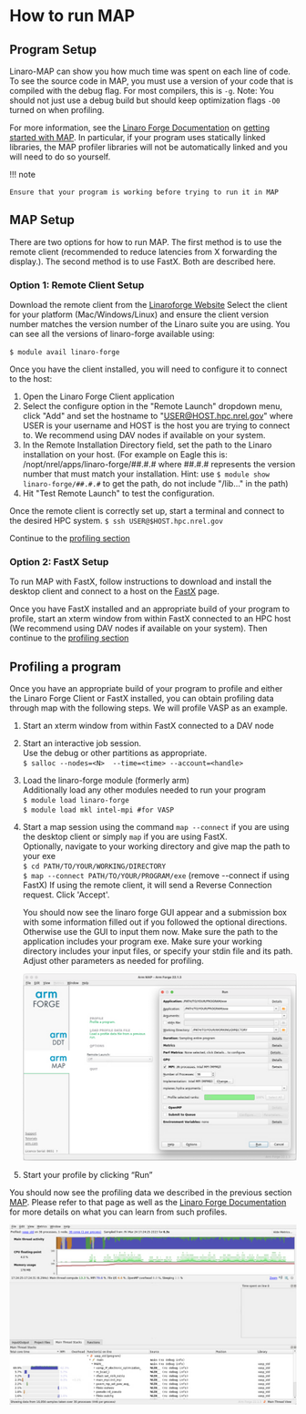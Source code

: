 # How to run MAP

## Program Setup
Linaro-MAP can show you how much time was spent on each line of code. To see the source code in MAP, you must use a version of your code that is compiled with the debug flag. For most compilers, this is `-g`. Note: You should not just use a debug build but should keep optimization flags `-O0` turned on when profiling. 

For more information, see the [Linaro Forge Documentation](https://www.linaroforge.com/documentation/) on [getting started with MAP](https://docs.linaroforge.com/22.1.3/html/101136_arm-forge-user-guide/map/get_started_map/index.html). In particular, if your program uses statically linked libraries, the MAP profiler libraries will not be automatically linked and you will need to do so yourself. 

!!! note 

    Ensure that your program is working before trying to run it in MAP

## MAP Setup
There are two options for how to run MAP. The first method is to use the remote client (recommended to reduce latencies from X forwarding the display.). The second method is to use FastX. Both are described here.

### Option 1: Remote Client Setup
Download the remote client from the [Linaroforge Website](https://www.linaroforge.com/downloadForge/) Select the client for your platform (Mac/Windows/Linux) and ensure the client version number matches the version number of the Linaro suite you are using. You can see all the versions of linaro-forge available using:

`$ module avail linaro-forge`

Once you have the client installed, you will need to configure it to connect to the host:

1.	Open the Linaro Forge Client application
2.	Select the configure option in the "Remote Launch" dropdown menu, click "Add" and set the hostname to "USER@HOST.hpc.nrel.gov" where USER is your username and HOST is the host you are trying to connect to. We recommend using DAV nodes if available on your system.
3.	In the Remote Installation Directory field, set the path to the Linaro installation on your host. (For example on Eagle this is: /nopt/nrel/apps/linaro-forge/##.#.# where ##.#.# represents the version number that must match your installation. Hint: use `$ module show linaro-forge/##.#.#` to get the path, do not include "/lib..." in the path)
4.	Hit "Test Remote Launch" to test the configuration. 

Once the remote client is correctly set up, start a terminal and connect to the desired HPC system.
`$ ssh USER@$HOST.hpc.nrel.gov` 

Continue to the [profiling section](map.md#profiling-a-program)


### Option 2: FastX Setup
To run MAP with FastX, follow instructions to download and install the desktop client and connect to a host on the [FastX](../../../Viz_Analytics/virtualgl_fastx.md) page.

Once you have FastX installed and an appropriate build of your program to profile, start an xterm window from within FastX connected to an HPC host (We recommend using DAV nodes if available on your system). Then continue to the [profiling section](map.md#profiling-a-program)

## Profiling a program
Once you have an appropriate build of your program to profile and either the Linaro Forge Client or FastX installed, you can obtain profiling data through map with the following steps. We will profile VASP as an example.

1.	Start an xterm window from within FastX connected to a DAV node
2.	Start an interactive job session.  
    Use the debug or other partitions as appropriate.  
    `$ salloc --nodes=<N>  --time=<time> --account=<handle>`
3.	Load the linaro-forge module (formerly arm)  
    Additionally load any other modules needed to run your program  
    `$ module load linaro-forge`  
    `$ module load mkl intel-mpi #for VASP`  
4.	Start a map session using the command `map --connect` if you are using the desktop client or simply `map` if you are using FastX.   
    Optionally, navigate to your working directory and give map the path to your exe  
    `$ cd PATH/TO/YOUR/WORKING/DIRECTORY`  
    `$ map --connect PATH/TO/YOUR/PROGRAM/exe` (remove --connect if using FastX)
    If using the remote client, it will send a Reverse Connection request. Click 'Accept'. 
    
    You should now see the linaro forge GUI appear and a submission box with some information filled out if you followed the optional directions. Otherwise use the GUI to input them now.
    Make sure the path to the application includes your program exe.
    Make sure your working directory includes your input files, or specify your stdin file and its path.
    Adjust other parameters as needed for profiling.

    ![Linaro-MAP-GUI](../../../../../overrides/assets/images/Profiling/MAP-6.png)

5.	Start your profile by clicking “Run”

You should now see the profiling data we described in the previous section [MAP](index.md). Please refer to that page as well as the [Linaro Forge Documentation](https://www.linaroforge.com/documentation/) for more details on what you can learn from such profiles.

![Linaro-MAP-Profile](../../../../../overrides/assets/images/Profiling/MAP-7.png)
